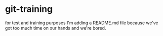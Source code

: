 # git-training
for test and training purposes
I'm adding a README.md file because we've got too much time on our hands and we're bored.
